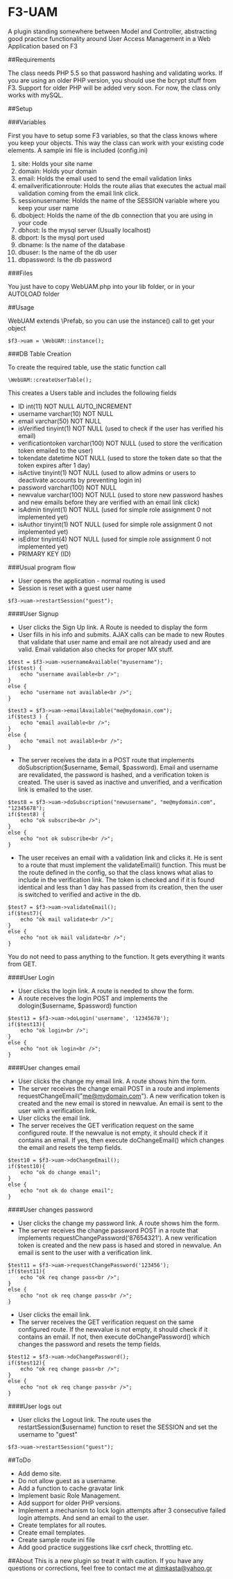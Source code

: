 # F3-UAM

A plugin standing somewhere between Model and Controller, abstracting good practice functionality around User Access Management in a Web Application based on F3

##Requirements

The class needs PHP 5.5 so that password hashing and validating works. If you are using an older PHP version, you should use the bcrypt stuff from F3. Support for older PHP will be added very soon. For now, the class only works with mySQL.

##Setup

###Variables

First you have to setup some F3 variables, so that the class knows where you keep your objects. This way the class can work with your existing code elements.
A sample ini file is included (config.ini)

1. site: Holds your site name
2. domain: Holds your domain
3. email: Holds the email used to send the email validation links
4. emailverificationroute: Holds the route alias that executes the actual mail validation coming from the email link click.
5. sessionusername: Holds the name of the SESSION variable where you keep your user name
6. dbobject: Holds the name of the db connection that you are using in your code
7. dbhost: Is the mysql server (Usually localhost)
8. dbport: Is the mysql port used
9. dbname: Is the name of the database
10. dbuser: Is the name of the db user
11. dbpassword: Is the db password

###Files

You just have to copy WebUAM.php into your lib folder, or in your AUTOLOAD folder

##Usage

WebUAM extends \Prefab, so you can use the instance() call to get your object

```
$f3->uam = \WebUAM::instance();
```

###DB Table Creation

To create the required table, use the static function call

```
\WebUAM::createUserTable();
```

This creates a Users table and includes the following fields

* ID int(11) NOT NULL AUTO_INCREMENT
*	username varchar(10) NOT NULL
*	email varchar(50) NOT NULL
*	isVerified tinyint(1) NOT NULL (used to check if the user has verified his email)
*   verificationtoken varchar(100) NOT NULL (used to store the verification token emailed to the user)
*	tokendate datetime NOT NULL (used to store the token date so that the token expires after 1 day)
*	isActive tinyint(1) NOT NULL (used to allow admins or users to deactivate accounts by preventing login in)
*	password varchar(100) NOT NULL
*	newvalue varchar(100) NOT NULL (used to store new password hashes and new emails before they are verified with an email link click)
*	isAdmin tinyint(1) NOT NULL (used for simple role assignment 0 not implemented yet)
*	isAuthor tinyint(1) NOT NULL (used for simple role assignment 0 not implemented yet)
*	isEditor tinyint(4) NOT NULL (used for simple role assignment 0 not implemented yet)
* PRIMARY KEY (ID)

###Usual program flow

* User opens the application - normal routing is used
* Session is reset with a guest user name

```
$f3->uam->restartSession("guest");
```

####User Signup
* User clicks the Sign Up link. A Route is needed to display the form
* User fills in his info and submits. AJAX calls can be made to new Routes that validate that user name and email are not already used and are valid. Email validation also checks for proper MX stuff.

```
$test = $f3->uam->usernameAvailable("myusername");
if($test) {
    echo "username available<br />";
}
else {
    echo "username not available<br />";
}

$test3 = $f3->uam->emailAvailable("me@mydomain.com");
if($test3 ) {
    echo "email available<br />";
}
else {
    echo "email not available<br />";
}
```

* The server receives the data in a POST route that implements doSubscription($username, $email, $password). Email and username are revalidated, the password is hashed, and a verification token is created. The user is saved as inactive and unverified, and a verification link is emailed to the user.

```
$test8 = $f3->uam->doSubscription("newusername", "me@mydomain.com", "12345678");
if($test8) {
    echo "ok subscribe<br />";
}
else {
    echo "not ok subscribe<br />";
} 
```

* The user receives an email with a validation link and clicks it. He is sent to a route that must implement the validateEmail() function. This must be the route defined in the config, so that the class knows what alias to include in the verification link. The token is checked and if it is found identical and less than 1 day has passed from its creation, then the user is switched to verified and active in the db.

```
$test7 = $f3->uam->validateEmail();
if($test7){
    echo "ok mail validate<br />";
}
else {
    echo "not ok mail validate<br />";
}
```
You do not need to pass anything to the function. It gets everything it wants from GET.

####User Login
* User clicks the login link. A route is needed to show the form.
* A route receives the login POST and implements the dologin($username, $password) function

```
$test13 = $f3->uam->doLogin('username', '12345678');
if($test13){
    echo "ok login<br />";
}
else {
    echo "not ok login<br />";			
}
```

####User changes email
* User clicks the change my email link. A route shows him the form.
* The server receives the change email POST in a route and implements requestChangeEmail("me@mydomain.com"). A new verification token is created and the new email is stored in newvalue. An email is sent to the user with a verification link.
* User clicks the email link.
* The server receives the GET verification request on the same configured route. If the newvalue is not empty, it should check if it contains an email. If yes, then execute doChangeEmail() which changes the email and resets the temp fields.

```
$test10 = $f3->uam->doChangeEmail();
if($test10){
    echo "ok do change email";
}
else {
    echo "not ok do change email";
}
```

####User changes password
* User clicks the change my password link. A route shows him the form.
* The server receives the change password POST in a route that implements requestChangePassword('87654321'). A new verification token is created and the new pass is hased and stored in newvalue. An email is sent to the user with a verification link.
 
```
$test11 = $f3->uam->requestChangePassword('123456');
if($test11){
    echo "ok req change pass<br />";
}
else {
    echo "not ok req change pass<br />";
}
```

* User clicks the email link.
* The server receives the GET verification request on the same configured route. If the newvalue is not empty, it should check if it contains an email. If not, then execute doChangePassword() which changes the password and resets the temp fields.

```
$test12 = $f3->uam->doChangePassword();
if($test12){
    echo "ok req change pass<br />";
}
else {
    echo "not ok req change pass<br />";
}
```

####User logs out
* User clicks the Logout link. The route uses the restartSession($username) function to reset the SESSION and set the username to "guest"

```
$f3->uam->restartSession("guest");
```

##ToDo
* Add demo site.
* Do not allow guest as a username.
* Add a function to cache gravatar link
* Implement basic Role Management.
* Add support for older PHP versions.
* Implement a mechanism to lock login attempts after 3 consecutive failed login attempts. And send an email to the user.
* Create templates for all routes.
* Create email templates.
* Create sample route ini file
* Add good practice suggestions like csrf check, throttling etc.

##About
This is a new plugin so treat it with caution. If you have any questions or corrections, feel free to contact me at dimkasta@yahoo.gr
